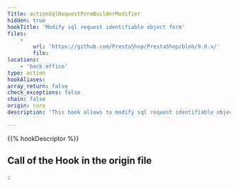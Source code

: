 ```yaml
---
Title: actionSqlRequestFormBuilderModifier
hidden: true
hookTitle: 'Modify sql request identifiable object form'
files:
    -
        url: 'https://github.com/PrestaShop/PrestaShop/blob/9.0.x/'
        file: 
locations:
    - 'back office'
type: action
hookAliases: 
array_return: false
check_exceptions: false
chain: false
origin: core
description: 'This hook allows to modify sql request identifiable object forms content by modifying form builder data or FormBuilder itself'

---
```


{{% hookDescriptor %}}

## Call of the Hook in the origin file

```php
;
```
